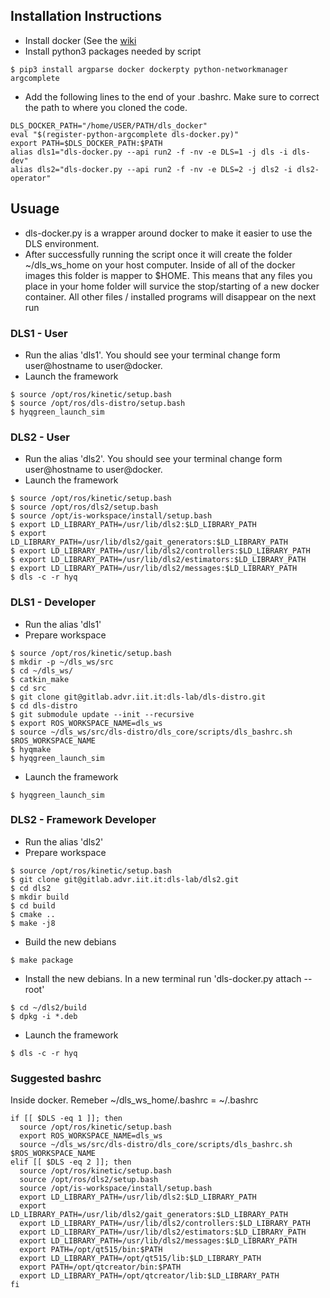 ## Installation Instructions

- Install docker (See the [wiki](https://gitlab.advr.iit.it/Wiki/DLS_Lab_wiki/-/wikis/Docker)
- Install python3 packages needed by script
```
$ pip3 install argparse docker dockerpty python-networkmanager argcomplete
```
- Add the following lines to the end of your .bashrc. Make sure to correct the path to where you cloned the code.
```
DLS_DOCKER_PATH="/home/USER/PATH/dls_docker"
eval "$(register-python-argcomplete dls-docker.py)"
export PATH=$DLS_DOCKER_PATH:$PATH
alias dls1="dls-docker.py --api run2 -f -nv -e DLS=1 -j dls -i dls-dev"
alias dls2="dls-docker.py --api run2 -f -nv -e DLS=2 -j dls2 -i dls2-operator"
```

## Usuage
- dls-docker.py is a wrapper around docker to make it easier to use the DLS environment.
- After successfully running the script once it will create the folder ~/dls_ws_home on your host computer.  Inside of all of the docker images this folder is mapper to $HOME.  This means that any files you place in your home folder will survice the stop/starting of a new docker container.  All other files / installed programs will disappear on the next run

### DLS1 - User
- Run the alias 'dls1'.  You should see your terminal change form user@hostname to user@docker.
- Launch the framework
```
$ source /opt/ros/kinetic/setup.bash
$ source /opt/ros/dls-distro/setup.bash
$ hyqgreen_launch_sim
```

### DLS2 - User
- Run the alias 'dls2'.  You should see your terminal change form user@hostname to user@docker.
- Launch the framework
```
$ source /opt/ros/kinetic/setup.bash
$ source /opt/ros/dls2/setup.bash
$ source /opt/is-workspace/install/setup.bash
$ export LD_LIBRARY_PATH=/usr/lib/dls2:$LD_LIBRARY_PATH
$ export LD_LIBRARY_PATH=/usr/lib/dls2/gait_generators:$LD_LIBRARY_PATH
$ export LD_LIBRARY_PATH=/usr/lib/dls2/controllers:$LD_LIBRARY_PATH
$ export LD_LIBRARY_PATH=/usr/lib/dls2/estimators:$LD_LIBRARY_PATH
$ export LD_LIBRARY_PATH=/usr/lib/dls2/messages:$LD_LIBRARY_PATH
$ dls -c -r hyq
```

### DLS1 - Developer
- Run the alias 'dls1'
- Prepare workspace
```
$ source /opt/ros/kinetic/setup.bash
$ mkdir -p ~/dls_ws/src
$ cd ~/dls_ws/
$ catkin_make
$ cd src
$ git clone git@gitlab.advr.iit.it:dls-lab/dls-distro.git
$ cd dls-distro
$ git submodule update --init --recursive
$ export ROS_WORKSPACE_NAME=dls_ws
$ source ~/dls_ws/src/dls-distro/dls_core/scripts/dls_bashrc.sh $ROS_WORKSPACE_NAME
$ hyqmake
$ hyqgreen_launch_sim
```
- Launch the framework
```
$ hyqgreen_launch_sim
```

### DLS2 - Framework Developer
- Run the alias 'dls2'
- Prepare workspace
```
$ source /opt/ros/kinetic/setup.bash
$ git clone git@gitlab.advr.iit.it:dls-lab/dls2.git
$ cd dls2
$ mkdir build
$ cd build
$ cmake ..
$ make -j8
```
- Build the new debians
```
$ make package
```
- Install the new debians.  In a new terminal run 'dls-docker.py attach --root'
```
$ cd ~/dls2/build
$ dpkg -i *.deb
```
- Launch the framework
```
$ dls -c -r hyq
```

### Suggested bashrc
Inside docker. Remeber ~/dls_ws_home/.bashrc = ~/.bashrc
```
if [[ $DLS -eq 1 ]]; then
  source /opt/ros/kinetic/setup.bash
  export ROS_WORKSPACE_NAME=dls_ws
  source ~/dls_ws/src/dls-distro/dls_core/scripts/dls_bashrc.sh $ROS_WORKSPACE_NAME
elif [[ $DLS -eq 2 ]]; then
  source /opt/ros/kinetic/setup.bash
  source /opt/ros/dls2/setup.bash
  source /opt/is-workspace/install/setup.bash
  export LD_LIBRARY_PATH=/usr/lib/dls2:$LD_LIBRARY_PATH
  export LD_LIBRARY_PATH=/usr/lib/dls2/gait_generators:$LD_LIBRARY_PATH
  export LD_LIBRARY_PATH=/usr/lib/dls2/controllers:$LD_LIBRARY_PATH
  export LD_LIBRARY_PATH=/usr/lib/dls2/estimators:$LD_LIBRARY_PATH
  export LD_LIBRARY_PATH=/usr/lib/dls2/messages:$LD_LIBRARY_PATH
  export PATH=/opt/qt515/bin:$PATH
  export LD_LIBRARY_PATH=/opt/qt515/lib:$LD_LIBRARY_PATH
  export PATH=/opt/qtcreator/bin:$PATH
  export LD_LIBRARY_PATH=/opt/qtcreator/lib:$LD_LIBRARY_PATH
fi
```
